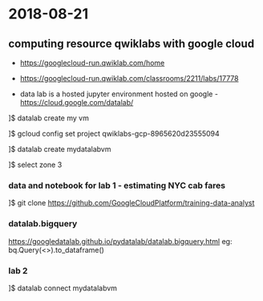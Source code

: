 # 2018-08-21

## computing resource qwiklabs with google cloud
* https://googlecloud-run.qwiklab.com/home

* https://googlecloud-run.qwiklab.com/classrooms/2211/labs/17778

* data lab is a hosted jupyter environment hosted on google - https://cloud.google.com/datalab/

]$ datalab create my vm

]$ gcloud config set project qwiklabs-gcp-8965620d23555094

]$ datalab create mydatalabvm

]$ select zone 3

### data and notebook for lab 1 - estimating NYC cab fares
]$ git clone https://github.com/GoogleCloudPlatform/training-data-analyst


### datalab.bigquery
https://googledatalab.github.io/pydatalab/datalab.bigquery.html
eg: bq.Query(<<sql-string>>).to_dataframe()

### lab 2
]$ datalab connect mydatalabvm

